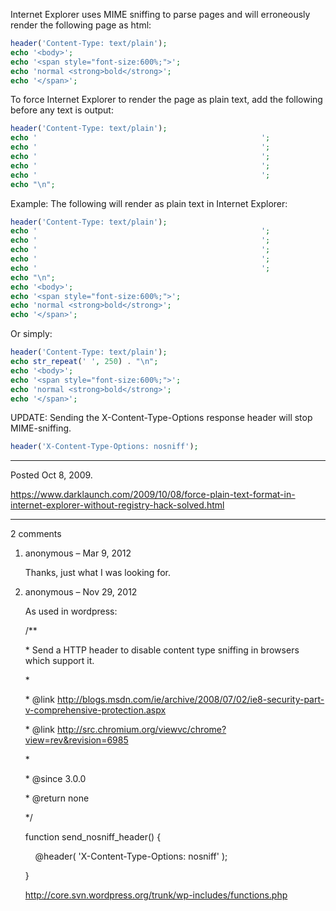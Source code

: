 Internet Explorer uses MIME sniffing to parse pages and will erroneously render the following page as html:
```php
header('Content-Type: text/plain');
echo '<body>';
echo '<span style="font-size:600%;">';
echo 'normal <strong>bold</strong>';
echo '</span>';
```
To force Internet Explorer to render the page as plain text, add the following before any text is output:
```php
header('Content-Type: text/plain');
echo '                                                  ';
echo '                                                  ';
echo '                                                  ';
echo '                                                  ';
echo '                                                  ';
echo "\n";
```
Example:
The following will render as plain text in Internet Explorer:
```php
header('Content-Type: text/plain');
echo '                                                  ';
echo '                                                  ';
echo '                                                  ';
echo '                                                  ';
echo '                                                  ';
echo "\n";
echo '<body>';
echo '<span style="font-size:600%;">';
echo 'normal <strong>bold</strong>';
echo '</span>';
```
Or simply:
```php
header('Content-Type: text/plain');
echo str_repeat(' ', 250) . "\n";
echo '<body>';
echo '<span style="font-size:600%;">';
echo 'normal <strong>bold</strong>';
echo '</span>';
```

UPDATE: Sending the X-Content-Type-Options response header will stop MIME-sniffing.
```php
header('X-Content-Type-Options: nosniff');
```

---

Posted Oct 8, 2009.

https://www.darklaunch.com/2009/10/08/force-plain-text-format-in-internet-explorer-without-registry-hack-solved.html

---

2 comments

<ol>
    <li>
        <div>
            anonymous &ndash; Mar 9, 2012
            <div>
                <p>Thanks, just what I was looking for.</p>
            </div>
        </div>
    </li>
    <li>
        <div>
            anonymous &ndash; Nov 29, 2012
            <div>
                <p>As used in wordpress:</p><p></p><p>/**</p><p> * Send a HTTP header to disable content type sniffing in browsers which support it.</p><p> *</p><p> * @link <a href="http://blogs.msdn.com/ie/archive/2008/07/02/ie8-security-part-v-comprehensive-protection.aspx">http://blogs.msdn.com/ie/archive/2008/07/02/ie8-security-part-v-comprehensive-protection.aspx</a></p><p> * @link <a href="http://src.chromium.org/viewvc/chrome?view=rev&amp;revision=6985">http://src.chromium.org/viewvc/chrome?view=rev&amp;revision=6985</a></p><p> *</p><p> * @since 3.0.0</p><p> * @return none</p><p> */</p><p>function send_nosniff_header() {</p><p>&nbsp;&nbsp;&nbsp;&nbsp;@header( 'X-Content-Type-Options: nosniff' );</p><p>}</p><p></p><p><a href="http://core.svn.wordpress.org/trunk/wp-includes/functions.php">http://core.svn.wordpress.org/trunk/wp-includes/functions.php</a></p>
            </div>
        </div>
    </li>
</ol>
